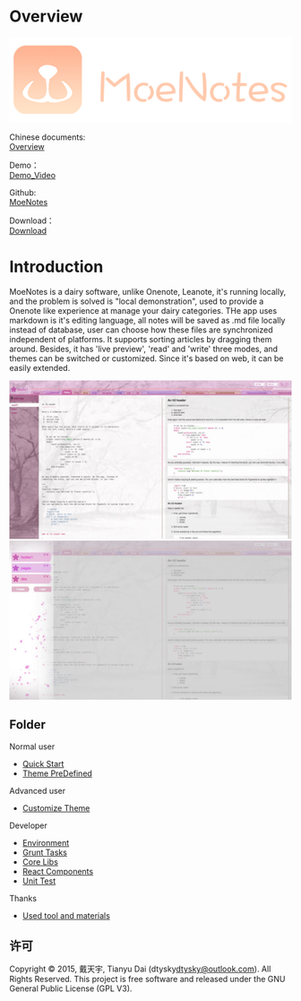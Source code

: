 # Overview

![logo](../logo.png)  

Chinese documents:  
[Overview](../zh)  

Demo：  
[Demo_Video]()  

Github:  
[MoeNotes](https://github.com/dtysky/MoeNotes)  

Download：  
[Download](https://github.com/dtysky/MoeNotes/releases)  

# Introduction
 
MoeNotes is a dairy software, unlike Onenote, Leanote, it's running locally, and the problem is solved is "local demonstration", used to provide a Onenote like experience at manage your dairy categories.
THe app uses markdown is it's editing language, all notes will be saved as .md file locally instead of database, user can choose how these files are synchronized independent of platforms. It supports sorting articles by dragging them around. Besides, it has 'live preview', 'read' and 'write' three modes, and themes can be switched or customized. Since it's based on web, it can be easily extended.

![preview-main](../preview-main.jpg)  
![preview-books](../preview-books.jpg)

## Folder

Normal user 
- [Quick Start](./QuickStart.md)
- [Theme PreDefined](./Theme-PreDefine.md)

Advanced user
- [Customize Theme](./Theme-Advance.md)

Developer
- [Environment](./Development-Enverment.md)
- [Grunt Tasks](./Development-Tasks.md)
- [Core Libs](./Development-Cores.md)
- [React Components](./Development-Components.md)
- [Unit Test](./Development-UnitTests.md)

Thanks
- [Used tool and materials](./Thanks.md)

## 许可

Copyright © 2015, 戴天宇, Tianyu Dai (dtysky<dtysky@outlook.com>). All Rights Reserved. This project is free software and released under the GNU General Public License (GPL V3).